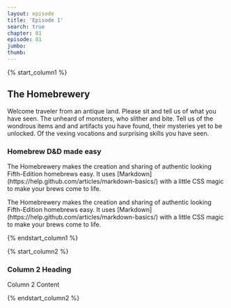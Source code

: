 ```yaml
---
layout: episode
title: 'Episode 1'
search: true
chapter: 01
episode: 01
jumbo:
thumb:
---
```


{% start_column1 %}
<h2> The Homebrewery</h2>
<p>
Welcome traveler from an antique land. Please sit and tell us of what you have seen. The unheard of monsters, who slither and bite. Tell us of the wondrous items and and artifacts you have found, their mysteries yet to be unlocked. Of the vexing vocations and surprising skills you have seen.
</p>

<h3>Homebrew D&D made easy</h3>
<p>
The Homebrewery makes the creation and sharing of authentic looking Fifth-Edition homebrews easy. It uses [Markdown](https://help.github.com/articles/markdown-basics/) with a little CSS magic to make your brews come to life.
</p>

<p class="column-note">
The Homebrewery makes the creation and sharing of authentic looking Fifth-Edition homebrews easy. It uses [Markdown](https://help.github.com/articles/markdown-basics/) with a little CSS magic to make your brews come to life.
</p>
{% endstart_column1 %}

{% start_column2 %}
<h3>Column 2 Heading</h3>
<p>Column 2 Content</p>
{% endstart_column2 %}

